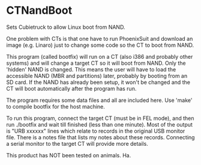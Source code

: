 CTNandBoot
==========

Sets Cubietruck to allow Linux boot from NAND.

One problem with CTs is that one have to run PhoenixSuit and download an image (e.g. Linaro) just to change some code so the CT to boot from NAND.

This program (called bootfix) will run on a CT (also i386 and probably other systems) and will change a target CT so it will boot from NAND.  Only the 'hidden' NAND is changed.  This means the user will have to load the accessible NAND (MBR and partitions) later, probably by booting from an SD card.  If the NAND has already been setup, it won't be changed and the CT will boot automatically after the program has run.

The program requires some data files and all are included here.  Use 'make' to compile bootfix for the host machine.

To run this program, connect the target CT (must be in FEL mode), and then run ./bootfix and wait till finished (less than one minute).  Most of the output is "URB xxxxxx" lines which relate to records in the original USB monitor file.  There is a notes file that lists my notes about these records.  Connecting a serial monitor to the target CT will provide more details.

This product has NOT been tested on animals.  Ha.

